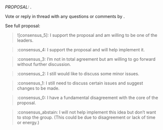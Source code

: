 *PROPOSAL: <Insert proposal summary here>.*
  
Vote or reply in thread with any questions or comments by *<insert date>*.
  
See full proposal: <insert link here>

>![consensus_5]: I support the proposal and am willing to be one of the leaders.

>:consensus_4: I support the proposal and will help implement it.

>:consensus_3: I’m not in total agreement but am willing to go forward without further discussion.

>:consensus_2: I still would like to discuss some minor issues.

>:consensus_1: I still need to discuss certain issues and suggest changes to be made.

>:consensus_0: I have a fundamental disagreement with the core of the proposal.

>:consensus_abstain: I will not help implement this idea but don’t want to stop the group. (This could be due to disagreement or lack of time or energy.)
